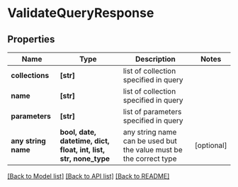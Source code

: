 # ValidateQueryResponse


## Properties
Name | Type | Description | Notes
------------ | ------------- | ------------- | -------------
**collections** | **[str]** | list of collection specified in query | 
**name** | **[str]** | list of collection specified in query | 
**parameters** | **[str]** | list of parameters specified in query | 
**any string name** | **bool, date, datetime, dict, float, int, list, str, none_type** | any string name can be used but the value must be the correct type | [optional]

[[Back to Model list]](../README.md#documentation-for-models) [[Back to API list]](../README.md#documentation-for-api-endpoints) [[Back to README]](../README.md)


